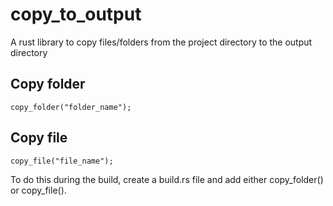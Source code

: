 # copy_to_output
A rust library to copy files/folders from the project directory to the output directory

## Copy folder
`copy_folder("folder_name");`

## Copy file
`copy_file("file_name");`

To do this during the build, create a build.rs file and add either copy_folder() or copy_file().
